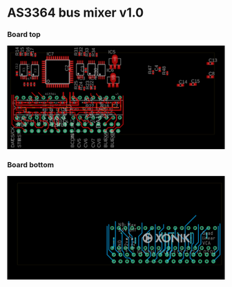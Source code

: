 # AS3364 bus mixer v1.0

### Board top
![Top side](./AS3364%20bus%20mixer%20v1.0-brd-top.png)
### Board bottom
![Bottom side](./AS3364%20bus%20mixer%20v1.0-brd-bottom.png)
